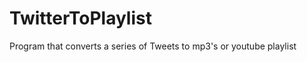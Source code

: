 TwitterToPlaylist
=================

Program that converts a series of Tweets to mp3's or youtube playlist
